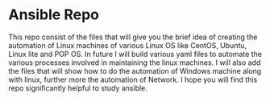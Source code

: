 # Ansible Repo

This repo consist of the files that will give you the brief idea of creating the automation of Linux machines of various Linux OS like CentOS, Ubuntu, Linux lite and POP OS.
In future I will build various yaml files to automate the various processes involved in maintaining the linux machines.
I will also add the files that will show how to do the automation of Windows machine along with linux, further more the automation of Network.
I hope you will find this repo significantly helpful to study ansible.


